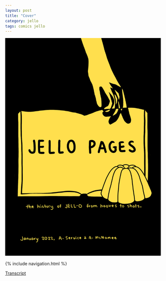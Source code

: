 ```yaml
---
layout: post
title: "Cover"
category: jello
tags: comics jello
---
```


![Cover](/assets/jellozine/0.png)

{% include navigation.html %}

[Transcript](/jello/2022/01/25/jellotranscript)
